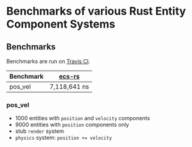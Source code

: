 # Benchmarks of various Rust Entity Component Systems

## Benchmarks
Benchmarks are run on [Travis CI](https://travis-ci.org/lschmierer/ecs_bench/).

 Benchmark | [ecs-rs](https://github.com/HeroesGrave/ecs-rs)
 --------- |:-----------------------------------------------:
 pos_vel   | 7,118,641 ns

### pos_vel
 * 1000 entities with `position` and `velocity` components
 * 9000 entities with `position` components only
 * stub `render` system
 * `physics` system: `position += velocity`
